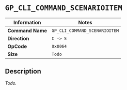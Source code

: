 # `GP_CLI_COMMAND_SCENARIOITEM`

| Information               | Notes |
|---                        |---    |
| **Command Name**          | `GP_CLI_COMMAND_SCENARIOITEM` |
| **Direction**             | `C -> S` |
| **OpCode**                | `0x0064` |
| **Size**                  | `Todo` |

## Description

_Todo._